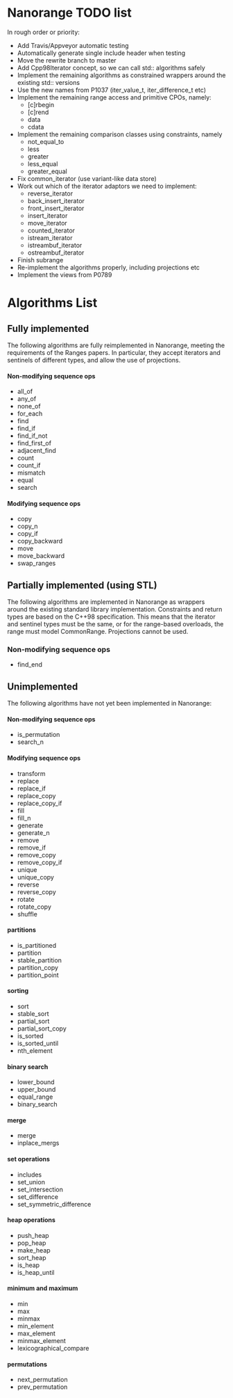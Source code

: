 
# Nanorange TODO list #

In rough order or priority:

* Add Travis/Appveyor automatic testing
* Automatically generate single include header when testing
* Move the rewrite branch to master
* Add Cpp98Iterator concept, so we can call std:: algorithms safely
* Implement the remaining algorithms as constrained wrappers around the existing std:: versions
* Use the new names from P1037 (iter_value_t, iter_difference_t etc)
* Implement the remaining range access and primitive CPOs, namely:
  * [c]rbegin
  * [c]rend
  * data
  * cdata
* Implement the remaining comparison classes using constraints, namely
  * not_equal_to
  * less
  * greater
  * less_equal
  * greater_equal
* Fix common_iterator (use variant-like data store)
* Work out which of the iterator adaptors we need to implement:
  * reverse_iterator
  * back_insert_iterator
  * front_insert_iterator
  * insert_iterator
  * move_iterator
  * counted_iterator
  * istream_iterator
  * istreambuf_iterator
  * ostreambuf_iterator
* Finish subrange
* Re-implement the algorithms properly, including projections etc
* Implement the views from P0789

# Algorithms List #

## Fully implemented ##

The following algorithms are fully reimplemented in Nanorange,
meeting the requirements of the Ranges papers. In particular, they accept
iterators and sentinels of different types, and allow the use of projections.

#### Non-modifying sequence ops ####

* all_of
* any_of
* none_of
* for_each
* find
* find_if
* find_if_not
* find_first_of
* adjacent_find
* count
* count_if
* mismatch
* equal
* search

#### Modifying sequence ops ####

* copy
* copy_n
* copy_if
* copy_backward
* move
* move_backward
* swap_ranges

## Partially implemented (using STL) ##

The following algorithms are implemented in Nanorange as wrappers around the
existing standard library implementation. Constraints and return types are based
on the C++98 specification. This means that the iterator and sentinel types
must be the same, or for the range-based overloads, the range must model
CommonRange. Projections cannot be used.

### Non-modifying sequence ops ##

* find_end

## Unimplemented ##

The following algorithms have not yet been implemented in Nanorange:

#### Non-modifying sequence ops ####

* is_permutation
* search_n

#### Modifying sequence ops ####

* transform
* replace
* replace_if
* replace_copy
* replace_copy_if
* fill
* fill_n
* generate
* generate_n
* remove
* remove_if
* remove_copy
* remove_copy_if
* unique
* unique_copy
* reverse
* reverse_copy
* rotate
* rotate_copy
* shuffle

#### partitions ####

* is_partitioned
* partition
* stable_partition
* partition_copy
* partition_point

#### sorting ####
* sort
* stable_sort
* partial_sort
* partial_sort_copy
* is_sorted
* is_sorted_until
* nth_element

#### binary search ####

* lower_bound
* upper_bound
* equal_range
* binary_search

#### merge ####

* merge
* inplace_mergs

#### set operations ####

* includes
* set_union
* set_intersection
* set_difference
* set_symmetric_difference

#### heap operations ####

* push_heap
* pop_heap
* make_heap
* sort_heap
* is_heap
* is_heap_until

#### minimum and maximum ####

* min
* max
* minmax
* min_element
* max_element
* minmax_element
* lexicographical_compare

#### permutations ####

* next_permutation
* prev_permutation
